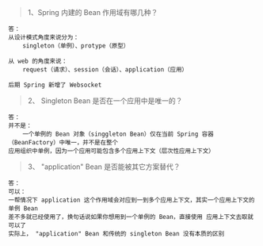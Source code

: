 
> 1、Spring 内建的 Bean 作用域有哪几种？
```$xslt
答：
从设计模式角度来说分为：
    singleton（单例）、protype（原型） 

从 web 的角度来说：
    request（请求）、session（会话）、application（应用）

后期 Spring 新增了 Websocket

```

> 2、 Singleton Bean 是否在一个应用中是唯一的？
```$xslt
答：
并不是：
    一个单例的 Bean 对象（singgleton Bean）仅在当前 Spring 容器（BeanFactory）中唯一，并不是在整个
应用组织中单例，因为一个应用可能包含多个应用上下文（层次性应用上下文）

```

> 3、 "application" Bean 是否能被其它方案替代？
```$xslt
答：
可以：
一帮情况下 application 这个作用域会对应到一到多个应用上下文，其实一个应用上下文的单例 Bean 
差不多就已经使用了，换句话说如果你想用到一个单例的 Bean，直接使用 应用上下文去取就可以了
实际上， "application" Bean 和传统的 singleton Bean 没有本质的区别

```